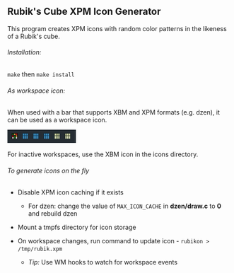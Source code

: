 ## Rubik's Cube XPM Icon Generator

This program creates XPM icons with random color patterns in the likeness of a Rubik's cube.

###### Installation:

`make` then `make install`

###### As workspace icon:

When used with a bar that supports XBM and XPM formats (e.g. dzen), it can be used as a workspace icon.

![Icons GIF](rubikon.gif)

For inactive workspaces, use the XBM icon in the icons directory.

###### To generate icons on the fly

- Disable XPM icon caching if it exists
  - For dzen: change the value of `MAX_ICON_CACHE` in **dzen/draw.c** to **0** and rebuild dzen

- Mount a tmpfs directory for icon storage

- On workspace changes, run command to update icon - `rubikon > /tmp/rubik.xpm`
  - *Tip:* Use WM hooks to watch for workspace events

